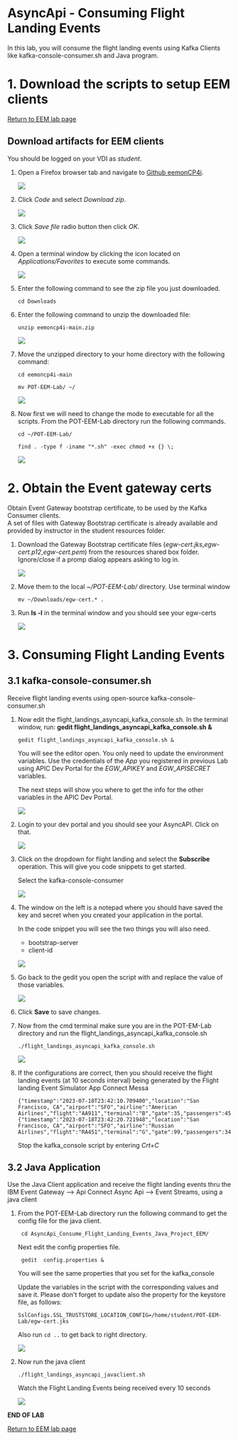 
# AsyncApi - Consuming Flight Landing Events

In this lab, you will consume the flight landing events using Kafka Clients like kafka-console-consumer.sh and Java program.

# 1. Download the scripts to setup EEM clients

[Return to EEM lab page](../index.md)

<a name="download"></a>
## Download artifacts for EEM clients

You should be logged on your VDI as *student*.

1. Open a Firefox browser tab and navigate to [Github eemonCP4i](https://github.com/jjodl/eemoncp4i).

	![](./images/setup1.png)

1. Click *Code* and select *Download zip*.

	![](./images/setup2.png)

1. Click *Save file* radio button then click *OK*.

	![](./images/setup3.png)

1. Open a terminal window by clicking the icon located on  *Applications/Favorites* to execute some commands.

	![](./images/setup3b.png)

1. Enter the following command to see the zip file you just downloaded.

	```
	cd Downloads
	```

1. Enter the following command to unzip the downloaded file:

	```
	unzip eemoncp4i-main.zip
	```

	![](./images/setup4.png)

1. Move the unzipped directory to your home directory with the following command:

	```
	cd eemoncp4i-main
	```

	```
	mv POT-EEM-Lab/ ~/
	```

	![](./images/setup5.png)

1. Now first we will need to change the mode to executable for all the scripts.   From the POT-EEM-Lab directory run the following commands.

	```
	cd ~/POT-EEM-Lab/
	```

	```
	find . -type f -iname "*.sh" -exec chmod +x {} \;
	```

	![](./images/setup6.png)



# 2. Obtain the Event gateway certs

Obtain Event Gateway bootstrap certificate, to be used by the Kafka Consumer clients. <br>
A set of files with Gateway Bootstrap certificate is already available and provided by instructor in the student resources folder.

1. Download the Gateway Bootstrap certificate files (*egw-cert.jks*,*egw-cert.p12*,*egw-cert.pem*) from the resources shared box folder. Ignore/close if a promp dialog appears asking to log in.

	![](./images/setup7.png)

1. Move them to the local *~/POT-EEM-Lab/* directory. Use terminal window

	```
	mv ~/Downloads/egw-cert.* .
	```

1. Run **ls -l** in the terminal window and you should see your egw-certs

	![](./images/client4b.png)

# 3. Consuming Flight Landing Events
## 3.1 kafka-console-consumer.sh

Receive flight landing events using open-source kafka-console-consumer.sh <br>
1. Now edit the flight_landings_asyncapi_kafka_console.sh. In the terminal window, run: **gedit flight_landings_asyncapi_kafka_console.sh &**

	```
	gedit flight_landings_asyncapi_kafka_console.sh &
	```

	You will see the editor open.  You only need to update the environment variables. Use the credentials of the *App* you registered in previous Lab using APIC Dev Portal for the *EGW_APIKEY* and *EGW_APISECRET* variables.

	The next steps will show you where to get the info for the other variables in the APIC Dev Portal.

	![](./images/client5.png)

1. Login to your dev portal and you should see your AsyncAPI.  Click on that.

	![](./images/client6.png)

1. Click on the dropdown for flight landing and select the **Subscribe** operation.  This will give you code snippets to get started.

	Select the kafka-console-consumer

	![](./images/client7.png)

1. The window on the left is a notepad where you should have saved the key and secret when you created your application in the portal.

	In the code snippet you will see the two things you will also need.
	- bootstrap-server
	- client-id  

	![](./images/client8.png)

1. Go back to the gedit you open the script with and replace the value of those variables.

	![](./images/client9.png)

1. Click **Save** to save changes.

1. Now from the cmd terminal make sure you are in the POT-EM-Lab directory and run the flight_landings_asyncapi_kafka_console.sh

	```
	./flight_landings_asyncapi_kafka_console.sh
	```

	![](./images/client10.png)

1. If the configurations are correct, then you should receive the flight landing events (at 10 seconds interval) being generated by the Flight landing Event Simulator App Connect Messa
	```
	{"timestamp":"2023-07-18T23:42:10.709400","location":"San Francisco, CA","airport":"SFO","airline":"American Airlines","flight":"AA911","terminal":"B","gate":35,"passengers":45}
	{"timestamp":"2023-07-18T23:42:20.721948","location":"San Francisco, CA","airport":"SFO","airline":"Russian Airlines","flight":"RA451","terminal":"G","gate":99,"passengers":34}
	```

	Stop the kafka_console script by entering *Crt+C*

## 3.2 Java Application

Use the Java Client application and receive the flight landing events thru the IBM Event Gateway --> Api Connect Async Api --> Event Streams, using a java client<br>

1. From the POT-EEM-Lab directory run the following command to get the config file for the java client.
	```
	 cd AsyncApi_Consume_Flight_Landing_Events_Java_Project_EEM/
	```
	Next edit the config properties file.
	```
	 gedit  config.properties &
	```
	You will see the same properties that you set for the kafka_console

	Update the variables in the script with the corresponding values and save it. Please don't forget to update also the property for the keystore file, as follows:
	```
	SslConfigs.SSL_TRUSTSTORE_LOCATION_CONFIG=/home/student/POT-EEM-Lab/egw-cert.jks
	```

	Also run ```cd ..``` to get back to right directory.

	![](./images/client11.png)

1. Now run the java client
	```
	./flight_landings_asyncapi_javaclient.sh
	```
	Watch the Flight Landing Events being received every 10 seconds

	![](./images/client12.png)


<b> END OF LAB </b>

[Return to EEM lab page](../index.md)
